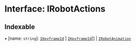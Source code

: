 # Interface: IRobotActions

## Indexable

▪ [name: `string`]: [`IKeyframeId`](../modules.md#ikeyframeid) \| [`IKeyframeId`](../modules.md#ikeyframeid)[] \| [`IRobotAnimation`](IRobotAnimation.md)
